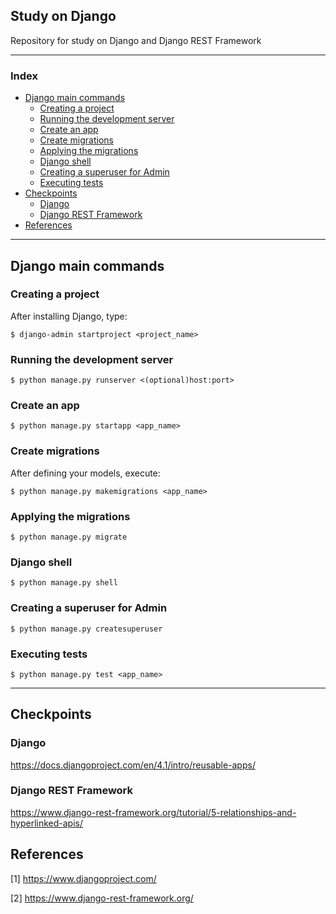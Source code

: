 <h2> Study on Django </h2>

Repository for study on Django and Django REST Framework

---

<h3>Index</h3>

- [Django main commands](#django-main-commands)
  - [Creating a project](#creating-a-project)
  - [Running the development server](#running-the-development-server)
  - [Create an app](#create-an-app)
  - [Create migrations](#create-migrations)
  - [Applying the migrations](#applying-the-migrations)
  - [Django shell](#django-shell)
  - [Creating a superuser for Admin](#creating-a-superuser-for-admin)
  - [Executing tests](#executing-tests)
- [Checkpoints](#checkpoints)
  - [Django](#django)
  - [Django REST Framework](#django-rest-framework)
- [References](#references)

---

## Django main commands

### Creating a project

After installing Django, type:

```shell
$ django-admin startproject <project_name>
```

### Running the development server

```shell
$ python manage.py runserver <(optional)host:port>
```

### Create an app

```shell
$ python manage.py startapp <app_name>
```

### Create migrations

After defining your models, execute:

```shell
$ python manage.py makemigrations <app_name>
```

### Applying the migrations

```shell
$ python manage.py migrate
```

### Django shell

```shell
$ python manage.py shell
```

### Creating a superuser for Admin

```shell
$ python manage.py createsuperuser
```

### Executing tests

```shell
$ python manage.py test <app_name>
```

---

## Checkpoints

### Django

https://docs.djangoproject.com/en/4.1/intro/reusable-apps/

### Django REST Framework

https://www.django-rest-framework.org/tutorial/5-relationships-and-hyperlinked-apis/

## References

[1] https://www.djangoproject.com/

[2] https://www.django-rest-framework.org/
